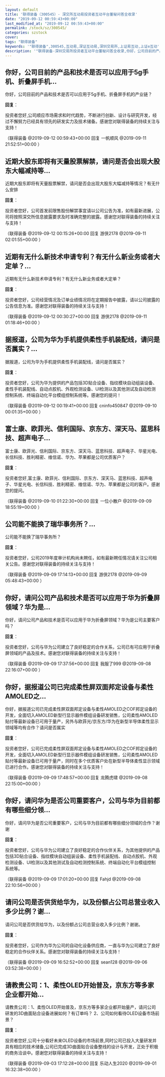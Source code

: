 ```yaml
---
layout: default
title: '联得装备（300545）- 深交所互动易投资者互动平台董秘问答全收录'
date: "2019-09-12 00:59:43+00:00"
last_modified_at: "2019-09-12 00:59:43+00:00"
permalink: /stock/sz/300545/
categories: szstock
cover: 
tags: "联得装备"
keywords: '"联得装备",300545,互动易,深证互动易,深圳交易所,上证易互动,上证e互动'
description: '"联得装备-深圳交易所投资者互动平台董秘问答全收录,你好，公司目前的产品和技术是否可以应用于5g手机、折叠屏手机的产业链？"'
---
```


## 你好，公司目前的产品和技术是否可以应用于5g手机、折叠屏手机...

你好，公司目前的产品和技术是否可以应用于5g手机、折叠屏手机的产业链？

**回复**：

投资者您好,公司顺应市场需求和时代趋势，不断进行创新、设计与研究开发，经过不懈努力已经具有领先的研发实力及技术储备。感谢您对联得装备的持续关注与支持！ 

（联得装备  @2019-09-12 00:59:43+00:00 回复 一帆顺风  @2019-09-11 21:52:51+00:00 ）

## 近期大股东即将有天量股票解禁，请问是否会出现大股东大幅减持等...

近期大股东即将有天量股票解禁，请问是否会出现大股东大幅减持等情况？有无什么安排

**回复**：

投资者您好，公司首发前限售股份解禁事宜请以公司公告为准，如有最新进展，公司将按照深交所信息披露要求及时准确完整的披露。感谢您对联得装备的持续关注与支持！ 

（联得装备  @2019-09-12 00:15:26+00:00 回复 游侠2178  @2019-09-11 02:01:55+00:00 ）

## 近期有无什么新技术申请专利？有无什么新业务或者大定单？...

近期有无什么新技术申请专利？有无什么新业务或者大定单？

**回复**：

投资者您好，公司经营情况及订单业绩情况将在定期报告中披露，请以公司披露的公告信息为准。感谢您对联得装备的持续关注与支持！ 

（联得装备  @2019-09-12 00:30:27+00:00 回复 游侠2178  @2019-09-11 01:18:46+00:00 ）

## 据报道，公司为华为手机提供柔性手机装配线，请问是否属实？...

据报道，公司为华为手机提供柔性手机装配线，请问是否属实？

**回复**：

投资者您好，公司为华为提供的产品包括3D贴合设备、指纹模块自动组装设备、柔性手机装配线、自动点胶机、外观检测设备、UI检测以及其他测试及自动检测控制系统、终端自动化平台模组控制系统等。感谢您的提问！ 

（联得装备  @2019-09-12 00:19:41+00:00 回复 cninfo450847  @2019-09-10 00:01:35+00:00 ）

## 富士康、欧菲光、信利国际、京东方、深天马、蓝思科技、超声电子...

富士康、欧菲光、信利国际、京东方、深天马、蓝思科技、超声电子、华星光电、长信科技、胜利精密、维信诺、华为、苹果都是公司优质客户？

**回复**：

投资者您好,富士康、欧菲光、信利国际、京东方、深天马、蓝思科技、超声电子、华星光电、长信科技、胜利精密、维信诺、华为、苹果都是公司的客户。感谢您的提问。 

（联得装备  @2019-09-10 01:22:30+00:00 回复 一位小散户  @2019-09-09 18:55:19+00:00 ）

## 公司能不能换了瑞华事务所？...

公司能不能换了瑞华事务所？

**回复**：

投资者您好，公司2019年度审计机构尚未聘任，如有最新聘任情况请关注公司相关公告。感谢您对联得装备的持续关注与支持！ 

（联得装备  @2019-09-09 17:14:13+00:00 回复 游侠2178  @2019-09-09 05:48:43+00:00 ）

## 你好，请问公司产品和技术是否可以应用于华为折叠屏领域？华为是...

你好，请问公司产品和技术是否可以应用于华为折叠屏领域？华为是公司主要客户吗？

**回复**：

投资者您好，公司与华为公司建立了良好稳定的合作关系，公司已有可应用于折叠屏领域的产品及技术。感谢您对联得装备的持续关注与支持！ 

（联得装备  @2019-09-09 17:37:56+00:00 回复 我服了999  @2019-09-08 22:16:07+00:00 ）

## 你好，据报道公司已完成柔性屏双面邦定设备与柔性AMOLED之...

你好，据报道公司已完成柔性屏双面邦定设备与柔性AMOLED之COF邦定设备的开发，全面切入AMOLED新型行显示器件模组设备研发销售，公司柔性AMOLED贴付等最新设备已可用于量产，另外与欧菲光/京东方/华为在新型半导体柔性显示领域等均有合作？请问是否属实

**回复**：

投资者您好，公司已完成柔性屏双面邦定设备与柔性AMOLED之COF邦定设备的开发，全面切入AMOLED新型行显示器件模组设备研发销售，公司柔性AMOLED贴付等最新设备已可用于量产，同时在多个优质客户处在新型半导体柔性显示领域已进行合作。感谢您对联得装备的持续关注与支持！ 

（联得装备  @2019-09-09 17:48:57+00:00 回复 龙腾虎啸  @2019-09-08 22:15:00+00:00 ）

## 你好，请问华为是否公司重要客户，公司与华为目前都有哪些细分领...

你好，请问华为是否公司重要客户，公司与华为目前都有哪些细分领域的合作？谢谢

**回复**：

投资者您好，公司与华为公司建立了良好稳定的合作伙伴关系，为其他提供的产品包括3D贴合设备、指纹模块自动组装设备、柔性手机装配线、自动点胶机、外观检测设备、UI检测以及其他测试及自动检测控制系统、终端自动化平台模组控制系统等。 

（联得装备  @2019-09-09 17:01:20+00:00 回复 Fahjd  @2019-09-08 22:10:56+00:00 ）

## 请问公司是否供货给华为，以及份额占公司总营业收入多少比例？谢...

请问公司是否供货给华为，以及份额占公司总营业收入多少比例？谢谢。

**回复**：

投资者您好，公司作为华为公司的自动化设备供应商，一直与华为公司建立了良好稳定的合作伙伴关系。感谢您对联得装备的持续关注与支持！ 

（联得装备  @2019-09-09 16:52:52+00:00 回复 sean128  @2019-09-06 03:52:38+00:00 ）

## 请教贵公司：1、柔性OLED开始普及，京东方等多家企业都开始...

请教贵公司：1、柔性OLED开始普及，京东方等多家企业都开始量产，请问公司研发的3D曲面贴合设备进展如何？有订单吗？  2、公司如何看待OLED设备市场前景？

**回复**：

投资者您好,公司十分看好未来OLED设备的市场前景,同时公司已投入大量研发并具有相应的技术储备,公司已完成3D曲面贴合设备整线的设计与开发，正处于积极的商务洽谈中。感谢您对联得装备的持续关注与支持！ 

（联得装备  @2019-09-03 17:12:28+00:00 回复 乐动人生2020  @2019-09-01 16:32:38+00:00 ）

